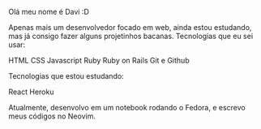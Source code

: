 Olá meu nome é Davi :D

Apenas mais um desenvolvedor focado em web, ainda estou estudando, mas já consigo fazer alguns projetinhos bacanas. 
Tecnologias que eu sei usar:

HTML
CSS
Javascript
Ruby
Ruby on Rails
Git e Github

Tecnologias que estou estudando:

React
Heroku

Atualmente, desenvolvo em um notebook rodando o Fedora, e escrevo meus códigos no Neovim.
